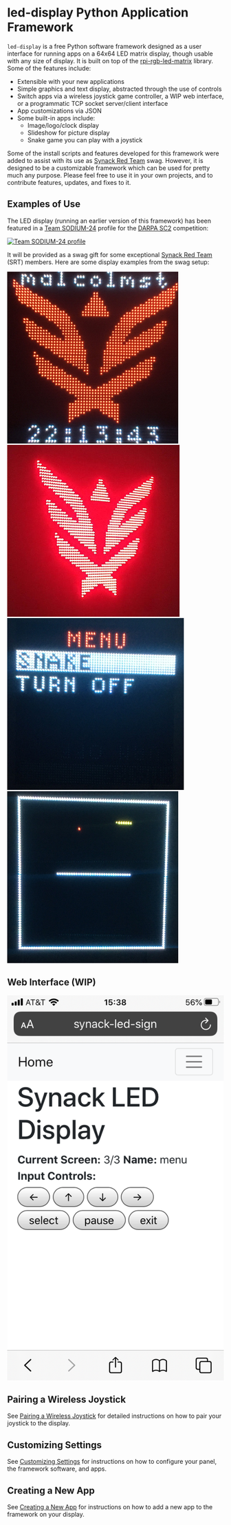 # led-display Python Application Framework

`led-display` is a free Python software framework designed as a user interface for running apps on a 64x64 LED matrix display, though usable with any size of display. It is built on top of the [rpi-rgb-led-matrix](https://github.com/hzeller/rpi-rgb-led-matrix) library. Some of the features include:

- Extensible with your new applications
- Simple graphics and text display, abstracted through the use of controls
- Switch apps via a wireless joystick game controller, a WIP web interface, or a programmatic TCP socket server/client interface
- App customizations via JSON
- Some built-in apps include:
   - Image/logo/clock display
   - Slideshow for picture display
   - Snake game you can play with a joystick

Some of the install scripts and features developed for this framework were added to assist with its use as [Synack Red Team](https://www.synack.com/red-team) swag. However, it is designed to be a customizable framework which can be used for pretty much any purpose. Please feel free to use it in your own projects, and to contribute features, updates, and fixes to it.

## Examples of Use

The LED display (running an earlier version of this framework) has been featured in a [Team SODIUM-24](https://www.sodium24.com/sc2.html) profile for the [DARPA SC2](https://archive.darpa.mil/sc2/) competition:

[![Team SODIUM-24 profile](https://img.youtube.com/vi/PUPOOtkAFzo/0.jpg)](https://www.youtube.com/watch?v=PUPOOtkAFzo)

It will be provided as a swag gift for some exceptional [Synack Red Team](https://www.synack.com/red-team) (SRT) members. Here are some display examples from the swag setup:

![Synack Personalized Clock](docs/swag1.jpg)
![Synack Red Team Logo](docs/swag4.jpg)
![Menu](docs/swag2.jpg)
![Snake Game](docs/swag3.jpg)

## Web Interface (WIP)

![Web Interface](docs/web_interface_wip.png)

## Pairing a Wireless Joystick

See [Pairing a Wireless Joystick](docs/pairing_wireless_joystick.md) for detailed instructions on how to pair your joystick to the display.

## Customizing Settings

See [Customizing Settings](docs/customizing_settings.md) for instructions on how to configure your panel, the framework software, and apps.

## Creating a New App

See [Creating a New App](docs/creating_new_app.md) for instructions on how to add a new app to the framework on your display.
